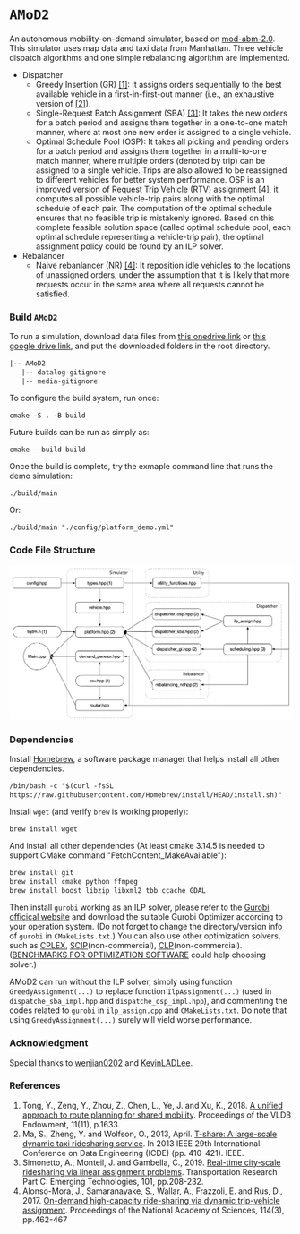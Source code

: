 # `AMoD2` 
An autonomous mobility-on-demand simulator, based on [mod-abm-2.0](https://github.com/wenjian0202/mod-abm-2.0). This simulator uses map data and taxi data from Manhattan. Three vehicle dispatch algorithms and one simple rebalancing algorithm are implemented. 
- Dispatcher
  - Greedy Insertion (GR) [[1]](https://github.com/Leot6/AMoD#references): It assigns orders sequentially to the best available vehicle in a first-in-first-out manner (i.e., an exhaustive version of [[2]](https://github.com/Leot6/AMoD#references)).
  - Single-Request Batch Assignment (SBA) [[3]](https://github.com/Leot6/AMoD#references): It takes the new orders for a batch period and assigns them together in a one-to-one match manner, where at most one new order is assigned to a single vehicle.
  - Optimal Schedule Pool (OSP): It takes all picking and pending orders for a batch period and assigns them together in a multi-to-one match manner, where multiple orders (denoted by trip) can be assigned to a single vehicle. Trips are also allowed to be reassigned to different vehicles for better system performance. OSP is an improved version of Request Trip Vehicle (RTV) assignment [[4]](https://github.com/Leot6/AMoD#references), it computes all possible vehicle-trip pairs along with the optimal schedule of each pair. The computation of the optimal schedule ensures that no feasible trip is mistakenly ignored. Based on this complete feasible solution space (called optimal schedule pool, each optimal schedule representing a vehicle-trip pair), the optimal assignment policy could be found by an ILP solver.
- Rebalancer
  - Naive rebanlancer (NR) [[4]](https://github.com/Leot6/AMoD#references): It reposition idle vehicles to the locations of unassigned orders, under the assumption that it is likely that more requests occur in the same area where all requests cannot be satisfied.


### Build `AMoD2`

To run a simulation, download data files from [this onedrive link](https://1drv.ms/u/s!AsqflzzqZj9qg-8-rT_CpBIZhc2pzw?e=TtYGfD) or [this google drive link](https://drive.google.com/drive/folders/1Q0ZK3c8B8tjd7vO5UsgKXCJPDVr8mGVt?usp=sharing), and put the downloaded folders in the root directory.
```
|-- AMoD2
   |-- datalog-gitignore
   |-- media-gitignore
```

To configure the build system, run once:
```
cmake -S . -B build
```
Future builds can be run as simply as:
```
cmake --build build
```

Once the build is complete, try the exmaple command line that runs the demo simulation:
```
./build/main
```
Or:

```
./build/main "./config/platform_demo.yml"
```

### Code File Structure
<img src="https://github.com/Leot6/AMoD2/blob/main/doc/code%20file%20structure.png" width="720">


### Dependencies

Install [Homebrew](https://brew.sh/), a software package manager that helps install all other dependencies.
```
/bin/bash -c "$(curl -fsSL https://raw.githubusercontent.com/Homebrew/install/HEAD/install.sh)"
```
Install `wget` (and verify `brew` is working properly):
```
brew install wget
```
And install all other dependencies (At least cmake 3.14.5 is needed to support CMake command "FetchContent_MakeAvailable"):
```
brew install git 
brew install cmake python ffmpeg
brew install boost libzip libxml2 tbb ccache GDAL
```
Then install `gurobi` working as an ILP solver, please refer to the [Gurobi officical website](https://www.gurobi.com/downloads/) and download the suitable Gurobi Optimizer according to your operation system. (Do not forget to change the directory/version info of `gurobi` in `CMakeLists.txt`.) You can also use other optimization solvers, such as [CPLEX](https://www.ibm.com/analytics/cplex-optimizer), [SCIP](https://www.scipopt.org/)(non-commercial), [CLP](https://github.com/coin-or/Clp)(non-commercial). ([BENCHMARKS FOR OPTIMIZATION SOFTWARE](http://plato.asu.edu/bench.html) could help choosing solver.)

AMoD2 can run without the ILP solver, simply using function `GreedyAssignment(...)` to replace function `IlpAssignment(...)` (used in `dispatche_sba_impl.hpp` and `dispatche_osp_impl.hpp`), and commenting the codes related to `gurobi` in `ilp_assign.cpp` and `CMakeLists.txt`. Do note that using `GreedyAssignment(...)` surely will yield worse performance.

### Acknowledgment
Special thanks to [wenjian0202](https://github.com/wenjian0202) and [KevinLADLee](https://github.com/KevinLADLee).

### References
1. Tong, Y., Zeng, Y., Zhou, Z., Chen, L., Ye, J. and Xu, K., 2018. [A unified approach to route planning for shared mobility](https://ink.library.smu.edu.sg/cgi/viewcontent.cgi?article=5889&context=sis_research). Proceedings of the VLDB Endowment, 11(11), p.1633.
2. Ma, S., Zheng, Y. and Wolfson, O., 2013, April. [T-share: A large-scale dynamic taxi ridesharing service](https://www.db.ics.keio.ac.jp/seminar/2013/20131126_kita/Taxi%20ridesharing.pdf). In 2013 IEEE 29th International Conference on Data Engineering (ICDE) (pp. 410-421). IEEE.
3. Simonetto, A., Monteil, J. and Gambella, C., 2019. [Real-time city-scale ridesharing via linear assignment problems](https://arxiv.org/pdf/1902.10676.pdf). Transportation Research Part C: Emerging Technologies, 101, pp.208-232.
4. Alonso-Mora, J., Samaranayake, S., Wallar, A., Frazzoli, E. and Rus, D., 2017. [On-demand high-capacity ride-sharing via dynamic trip-vehicle assignment](https://www.pnas.org/content/114/3/462.short). Proceedings of the National Academy of Sciences, 114(3), pp.462-467
